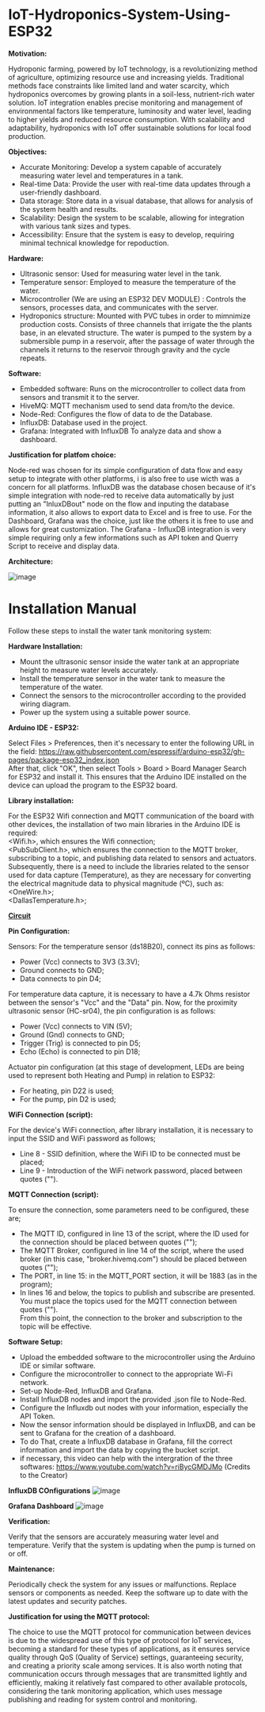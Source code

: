 # IoT-Hydroponics-System-Using-ESP32

**Motivation:**

Hydroponic farming, powered by IoT technology, is a revolutionizing method of agriculture, optimizing resource use and increasing yields. Traditional methods face constraints like limited land and water scarcity, which hydroponics overcomes by growing plants in a soil-less, nutrient-rich water solution. IoT integration enables precise monitoring and management of environmental factors like temperature, luminosity and water level, leading to higher yields and reduced resource consumption. With scalability and adaptability, hydroponics with IoT offer sustainable solutions for local food production.

**Objectives:**
* Accurate Monitoring: Develop a system capable of accurately measuring water level and temperatures in a tank.
* Real-time Data: Provide the user with real-time data updates through a user-friendly dashboard.
* Data storage: Store data in a visual database, that allows for analysis of the system health and results.
* Scalability: Design the system to be scalable, allowing for integration with various tank sizes and types.
* Accessibility: Ensure that the system is easy to develop, requiring minimal technical knowledge for repoduction.

**Hardware:**
* Ultrasonic sensor: Used for measuring water level in the tank.
* Temperature sensor: Employed to measure the temperature of the water.
* Microcontroller (We are using an ESP32 DEV MODULE) : Controls the sensors, processes data, and communicates with the server.
* Hydroponics structure: Mounted with PVC tubes in order to mimnimize production costs. Consists of three channels that irrigate the the plants base, in an elevated structure. The water is pumped to the system by a submersible pump in a reservoir, after the passage of water through the channels it returns to the reservoir through gravity and the cycle repeats.

**Software:**
* Embedded software: Runs on the microcontroller to collect data from sensors and transmit it to the server.
* HiveMQ: MQTT mechanism used to send data from/to the device.
* Node-Red: Configures the flow of data to de the Database.
* InfluxDB: Database used in the project.
* Grafana: Integrated with InfluxDB To analyze data and show a dashboard.

**Justification for platfom choice:**

Node-red was chosen for its simple configuration of data flow and easy setup to integrate with other platforms, i is also free to use wicth was a concern for all platforms.
InfluxDB was the database chosen because of it's simple integration with node-red to receive data automatically by just putting an "InluxDBout" node on the flow and inputing the database information, it also allows to export data to Excel and is free to use.
For the Dashboard, Grafana was the choice, just like the others it is free to use and allows for great customization. The Grafana - InfluxDB integration is very simple requiring only a few informations such as API token and Querry Script to receive and display data.

**Architecture:**

![image](https://github.com/GuiMaFol/IoT-Hydroponics-System-Using-ESP32/assets/167825198/03d08e85-7233-4615-964c-93dffbdb2b57)

# Installation Manual
Follow these steps to install the water tank monitoring system:

**Hardware Installation:**

* Mount the ultrasonic sensor inside the water tank at an appropriate height to measure water levels accurately.
* Install the temperature sensor in the water tank to measure the temperature of the water.
* Connect the sensors to the microcontroller according to the provided wiring diagram.
* Power up the system using a suitable power source.

**Arduino IDE - ESP32:**

Select Files > Preferences, then it's necessary to enter the following URL in the field:
https://raw.githubsercontent.com/espressif/arduino-esp32/gh-pages/package-esp32_index.json <br/>
After that, click "OK", then select Tools > Board > Board Manager
Search for ESP32 and install it.
This ensures that the Arduino IDE installed on the device can upload the program to the ESP32 board.

**Library installation:**

For the ESP32 Wifi connection and MQTT communication of the board with other devices, the installation of two main libraries in the Arduino IDE is required:<br/>
<Wifi.h>, which ensures the Wifi connection;<br/>
<PubSubClient.h>, which ensures the connection to the MQTT broker, subscribing to a topic, and publishing data related to sensors and actuators.<br/>
Subsequently, there is a need to include the libraries related to the sensor used for data capture (Temperature), as they are necessary for converting the electrical magnitude data to physical magnitude (ºC), such as:<br/>
<OneWire.h>;<br/>
<DallasTemperature.h>;<br/>

**[Circuit](https://github.com/GuiMaFol/Water-Tank-Monitoring-System-Using-ESP32/blob/main/ESP_Circuit.png)**

**Pin Configuration:**

Sensors: For the temperature sensor (ds18B20), connect its pins as follows:<br/>
* Power (Vcc) connects to 3V3 (3.3V);<br/>
* Ground connects to GND;<br/>
* Data connects to pin D4;<br/>

For temperature data capture, it is necessary to have a 4.7k Ohms resistor between the sensor's "Vcc" and the "Data" pin. Now, for the proximity ultrasonic sensor (HC-sr04), the pin configuration is as follows:<br/>
* Power (Vcc) connects to VIN (5V);<br/>
* Ground (Gnd) connects to GND;<br/>
* Trigger (Trig) is connected to pin D5;<br/>
* Echo (Echo) is connected to pin D18;<br/>

Actuator pin configuration (at this stage of development, LEDs are being used to represent both Heating and Pump) in relation to ESP32:<br/>
* For heating, pin D22 is used;<br/>
* For the pump, pin D2 is used;<br/>

**WiFi Connection (script):**

For the device's WiFi connection, after library installation, it is necessary to input the SSID and WiFi password as follows;<br/>
* Line 8 - SSID definition, where the WiFi ID to be connected must be placed;<br/>
* Line 9 - Introduction of the WiFi network password, placed between quotes ("").

**MQTT Connection (script):**

To ensure the connection, some parameters need to be configured, these are;<br/>
* The MQTT ID, configured in line 13 of the script, where the ID used for the connection should be placed between quotes ("");<br/>
* The MQTT Broker, configured in line 14 of the script, where the used broker (in this case, "broker.hivemq.com") should be placed between quotes ("");<br/>
* The PORT, in line 15: in the MQTT_PORT section, it will be 1883 (as in the program);<br/>
* In lines 16 and below, the topics to publish and subscribe are presented. You must place the topics used for the MQTT connection between quotes ("").<br/>
From this point, the connection to the broker and subscription to the topic will be effective.

**Software Setup:**

* Upload the embedded software to the microcontroller using the Arduino IDE or similar software.
* Configure the microcontroller to connect to the appropriate Wi-Fi network.
* Set-up Node-Red, InfluxDB and Grafana.
* Install InfluxDB nodes and import the provided .json file to Node-Red.
* Configure the Influxdb out nodes with your information, especially the API Token.
* Now the sensor information should be displayed in InfluxDB, and can be sent to Grafana for the creation of a dashboard.
* To do That, create a InfluxDB database in Grafana, fill the correct information and import the data by copying the bucket script.
* if necessary, this video can help with the intergration of the three softwares: https://www.youtube.com/watch?v=riBycGMDJMo (Credits to the Creator)

**InfluxDB COnfigurations**
![image](https://github.com/GuiMaFol/IoT-Hydroponics-System-Using-ESP32/assets/167825198/1389bf47-03b2-42c6-9db0-c6c693a13d73)

**Grafana Dashboard**
![image](https://github.com/GuiMaFol/IoT-Hydroponics-System-Using-ESP32/assets/167825198/7d3efeca-a4e3-4f30-983f-a70933a1fb3c)


**Verification:**

Verify that the sensors are accurately measuring water level and temperature.
Verify that the system is updating when the pump is turned on or off.

**Maintenance:**

Periodically check the system for any issues or malfunctions.
Replace sensors or components as needed.
Keep the software up to date with the latest updates and security patches.

**Justification for using the MQTT protocol:**

The choice to use the MQTT protocol for communication between devices is due to the widespread use of this type of protocol for IoT services, becoming a standard for these types of applications, as it ensures service quality through QoS (Quality of Service) settings, guaranteeing security, and creating a priority scale among services. It is also worth noting that communication occurs through messages that are transmitted lightly and efficiently, making it relatively fast compared to other available protocols, considering the tank monitoring application, which uses message publishing and reading for system control and monitoring.
